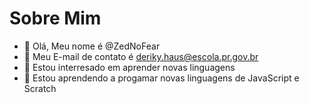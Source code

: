 # Sobre Mim

- 👋 Olá, Meu nome é @ZedNoFear
- 👀 Meu E-mail de contato é deriky.haus@escola.pr.gov.br
- 🌱 Estou interresado em aprender novas linguagens
- 💞️ Estou aprendendo a progamar novas linguagens de JavaScript e Scratch 

